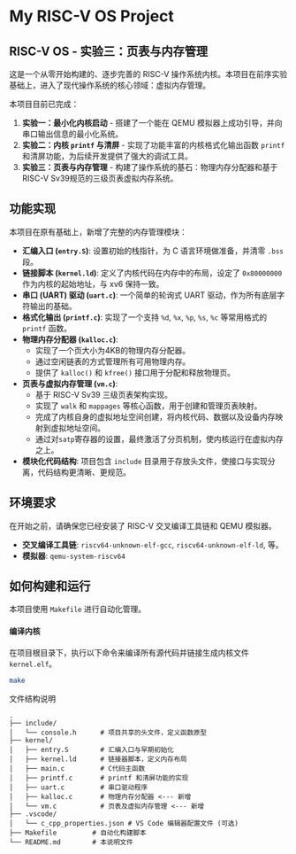 # My RISC-V OS Project

## RISC-V OS - 实验三：页表与内存管理

这是一个从零开始构建的、逐步完善的 RISC-V 操作系统内核。本项目在前序实验基础上，进入了现代操作系统的核心领域：虚拟内存管理。

本项目目前已完成：
1.  **实验一：最小化内核启动** - 搭建了一个能在 QEMU 模拟器上成功引导，并向串口输出信息的最小化系统。
2.  **实验二：内核 `printf` 与清屏** - 实现了功能丰富的内核格式化输出函数 `printf` 和清屏功能，为后续开发提供了强大的调试工具。
3.  **实验三：页表与内存管理** - 构建了操作系统的基石：物理内存分配器和基于RISC-V Sv39规范的三级页表虚拟内存系统。

## 功能实现

本项目在原有基础上，新增了完整的内存管理模块：

-   **汇编入口 (`entry.S`)**: 设置初始的栈指针，为 C 语言环境做准备，并清零 `.bss` 段。
-   **链接脚本 (`kernel.ld`)**: 定义了内核代码在内存中的布局，设定了 `0x80000000` 作为内核的起始地址，与 xv6 保持一致。
-   **串口 (UART) 驱动 (`uart.c`)**: 一个简单的轮询式 UART 驱动，作为所有底层字符输出的基础。
-   **格式化输出 (`printf.c`)**: 实现了一个支持 `%d`, `%x`, `%p`, `%s`, `%c` 等常用格式的 `printf` 函数。
-   **物理内存分配器 (`kalloc.c`)**:
    * 实现了一个页大小为4KB的物理内存分配器。
    * 通过空闲链表的方式管理所有可用物理内存。
    * 提供了 `kalloc()` 和 `kfree()` 接口用于分配和释放物理页。
-   **页表与虚拟内存管理 (`vm.c`)**:
    * 基于 RISC-V Sv39 三级页表架构实现。
    * 实现了 `walk` 和 `mappages` 等核心函数，用于创建和管理页表映射。
    * 完成了内核自身的虚拟地址空间创建，将内核代码、数据以及设备内存映射到虚拟地址空间。
    * 通过对`satp`寄存器的设置，最终激活了分页机制，使内核运行在虚拟内存之上。
-   **模块化代码结构**: 项目包含 `include` 目录用于存放头文件，使接口与实现分离，代码结构更清晰、更规范。

## 环境要求

在开始之前，请确保您已经安装了 RISC-V 交叉编译工具链和 QEMU 模拟器。

-   **交叉编译工具链**: `riscv64-unknown-elf-gcc`, `riscv64-unknown-elf-ld`, 等。
-   **模拟器**: `qemu-system-riscv64`

## 如何构建和运行

本项目使用 `Makefile` 进行自动化管理。

#### 编译内核

在项目根目录下，执行以下命令来编译所有源代码并链接生成内核文件 `kernel.elf`。

```bash
make
```
文件结构说明
```
.
├── include/
│   └── console.h      # 项目共享的头文件，定义函数原型
├── kernel/
│   ├── entry.S        # 汇编入口与早期初始化
│   ├── kernel.ld      # 链接器脚本，定义内存布局
│   ├── main.c         # C代码主函数
│   ├── printf.c       # printf 和清屏功能的实现
│   ├── uart.c         # 串口驱动程序
│   ├── kalloc.c       # 物理内存分配器 <--- 新增
│   └── vm.c           # 页表及虚拟内存管理 <--- 新增
├── .vscode/
│   └── c_cpp_properties.json # VS Code 编辑器配置文件 (可选)
├── Makefile         # 自动化构建脚本
└── README.md        # 本说明文件
```
